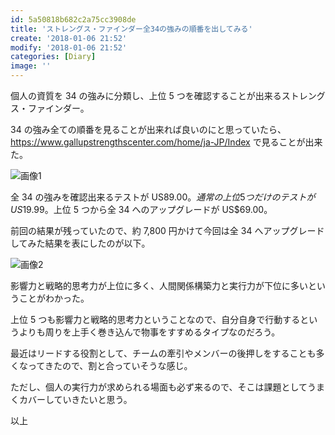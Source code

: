 ```yaml
---
id: 5a50818b682c2a75cc3908de
title: 'ストレングス・ファインダー全34の強みの順番を出してみる'
create: '2018-01-06 21:52'
modify: '2018-01-06 21:52'
categories: [Diary]
image: ''
---
```


個人の資質を 34 の強みに分類し、上位 5 つを確認することが出来るストレングス・ファインダー。

34 の強み全ての順番を見ることが出来れば良いのにと思っていたら、 https://www.gallupstrengthscenter.com/home/ja-JP/Index で見ることが出来た。

<!-- more -->

![画像1](/images/2018/01/06/0001.png)

全 34 の強みを確認出来るテストが US$89.00。通常の上位 5 つだけのテストが US$19.99。上位 5 つから全 34 へのアップグレードが US$69.00。

前回の結果が残っていたので、約 7,800 円かけて今回は全 34 へアップグレードしてみた結果を表にしたのが以下。

![画像2](/images/2018/01/06/0002.png)

影響力と戦略的思考力が上位に多く、人間関係構築力と実行力が下位に多いということがわかった。

上位 5 つも影響力と戦略的思考力ということなので、自分自身で行動するというよりも周りを上手く巻き込んで物事をすすめるタイプなのだろう。

最近はリードする役割として、チームの牽引やメンバーの後押しをすることも多くなってきたので、割と合っていそうな感じ。

ただし、個人の実行力が求められる場面も必ず来るので、そこは課題としてうまくカバーしていきたいと思う。

以上
